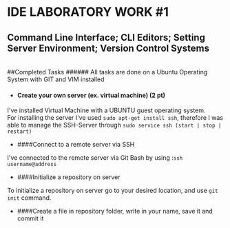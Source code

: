 IDE LABORATORY WORK #1
======================

Command Line Interface; CLI Editors; Setting Server Environment; Version Control Systems
----------------------------------------------------------------------------------------

<br>
##Completed Tasks
###### All tasks are done on a Ubuntu Operating System with GIT and VIM installed

   - #### Create your own server (ex. virtual machine) (2 pt)
    
I've installed Virtual Machine with a UBUNTU guest operating system. <br>For installing the server I've used `sudo apt-get install ssh`, therefore I was able to manage the SSH-Server through `sudo service ssh (start | stop | restart)`

   - ####Connect to a remote server via SSH

I've connected to the remote server via Git Bash by using :`ssh username@address`

   - ####Initialize a repository on server

To initialize a repository on server go to your desired location, and use `git init` command.

   - ####Create a file in repository folder, write in your name, save it and commit it



